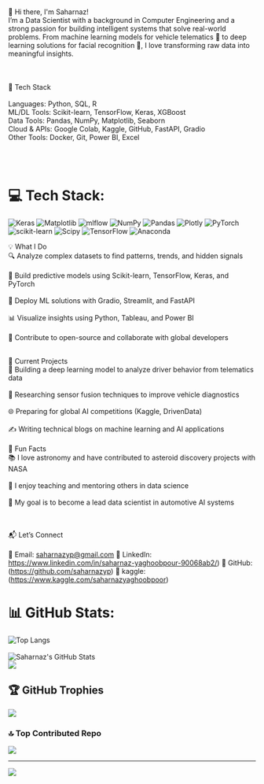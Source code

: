 
<br>👋 Hi there, I'm Saharnaz!<br>I’m a Data Scientist with a background in Computer Engineering and a strong passion for building intelligent systems that solve real-world problems. From machine learning models for vehicle telematics 🚗 to deep learning solutions for facial recognition 📸, I love transforming raw data into meaningful insights.<br><br><br><br>🧰 Tech Stack<br><br>Languages:        Python, SQL, R<br>ML/DL Tools:      Scikit-learn, TensorFlow, Keras, XGBoost<br>Data Tools:       Pandas, NumPy, Matplotlib, Seaborn<br>Cloud & APIs:     Google Colab, Kaggle, GitHub, FastAPI, Gradio<br>Other Tools:      Docker, Git, Power BI, Excel<br><br><br><br>

# 💻 Tech Stack:
![Keras](https://img.shields.io/badge/Keras-%23D00000.svg?style=for-the-badge&logo=Keras&logoColor=white) ![Matplotlib](https://img.shields.io/badge/Matplotlib-%23ffffff.svg?style=for-the-badge&logo=Matplotlib&logoColor=black) ![mlflow](https://img.shields.io/badge/mlflow-%23d9ead3.svg?style=for-the-badge&logo=numpy&logoColor=blue) ![NumPy](https://img.shields.io/badge/numpy-%23013243.svg?style=for-the-badge&logo=numpy&logoColor=white) ![Pandas](https://img.shields.io/badge/pandas-%23150458.svg?style=for-the-badge&logo=pandas&logoColor=white) ![Plotly](https://img.shields.io/badge/Plotly-%233F4F75.svg?style=for-the-badge&logo=plotly&logoColor=white) ![PyTorch](https://img.shields.io/badge/PyTorch-%23EE4C2C.svg?style=for-the-badge&logo=PyTorch&logoColor=white) ![scikit-learn](https://img.shields.io/badge/scikit--learn-%23F7931E.svg?style=for-the-badge&logo=scikit-learn&logoColor=white) ![Scipy](https://img.shields.io/badge/SciPy-%230C55A5.svg?style=for-the-badge&logo=scipy&logoColor=%white) ![TensorFlow](https://img.shields.io/badge/TensorFlow-%23FF6F00.svg?style=for-the-badge&logo=TensorFlow&logoColor=white) ![Anaconda](https://img.shields.io/badge/Anaconda-%2344A833.svg?style=for-the-badge&logo=anaconda&logoColor=white)

💡 What I Do<br>🔍 Analyze complex datasets to find patterns, trends, and hidden signals<br><br>🧠 Build predictive models using Scikit-learn, TensorFlow, Keras, and PyTorch<br><br>🚀 Deploy ML solutions with Gradio, Streamlit, and FastAPI<br><br>📊 Visualize insights using Python, Tableau, and Power BI<br><br>🔧 Contribute to open-source and collaborate with global developers<br><br>

📌 Current Projects<br>🧭 Building a deep learning model to analyze driver behavior from telematics data<br><br>🔬 Researching sensor fusion techniques to improve vehicle diagnostics<br><br>🌐 Preparing for global AI competitions (Kaggle, DrivenData)<br><br>✍️ Writing technical blogs on machine learning and AI applications<br><br>🌱 Fun Facts<br>📚 I love astronomy and have contributed to asteroid discovery projects with NASA<br><br>📢 I enjoy teaching and mentoring others in data science<br><br>🎯 My goal is to become a lead data scientist in automotive AI systems<br><br><br>

📬 Let’s Connect<br><br>
📧 Email: saharnazyp@gmail.com
🔗 LinkedIn: https://www.linkedin.com/in/saharnaz-yaghoobpour-90068ab2/)
🔗 GitHub: (https://github.com/saharnazyp)
🔗 kaggle:(https://www.kaggle.com/saharnazyaghoobpoor)


# 📊 GitHub Stats:
![Top Langs](https://github-readme-stats.vercel.app/api/top-langs/?username=saharnazyp&layout=compact&theme=tokyonight)<br><br>![Saharnaz's GitHub Stats](https://github-readme-stats.vercel.app/api?username=saharnazyp&show_icons=true&theme=radical)<br>
![](https://nirzak-streak-stats.vercel.app/?user=saharnazyp&theme=dark&hide_border=false)<br/>


## 🏆 GitHub Trophies
![](https://github-profile-trophy.vercel.app/?username=saharnazyp&theme=radical&no-frame=false&no-bg=true&margin-w=4)

### 🔝 Top Contributed Repo
![](https://github-contributor-stats.vercel.app/api?username=saharnazyp&limit=5&theme=dark&combine_all_yearly_contributions=true)

---
[![](https://visitcount.itsvg.in/api?id=saharnazyp&icon=0&color=0)](https://visitcount.itsvg.in)

